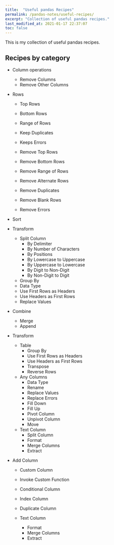```yaml
---
title:  "Useful pandas Recipes"
permalink: /pandas-notes/useful-recipes/
excerpt: "Collection of useful pandas recipes."
last_modified_at: 2021-01-17 22:37:07
toc: false
---
```


This is my collection of useful pandas recipes.

## Recipes by category

* Column operations
  * Remove Columns
  * Remove Other Columns

* Rows
  * Top Rows
  * Bottom Rows
  * Range of Rows
  * Keep Duplicates
  * Keeps Errors

  * Remove Top Rows
  * Remove Bottom Rows
  * Remove Range of Rows
  * Remove Alternate Rows
  * Remove Duplicates
  * Remove Blank Rows
  * Remove Errors

* Sort

* Transform
    * Split Column
      * By Delimiter
      * By Number of Characters
      * By Positions
      * By Lowercase to Uppercase
      * By Uppercase to Lowercase
      * By Digit to Non-Digit
      * By Non-Digit to Digit
    * Group By
    * Data Type
    * Use First Rows as Headers
    * Use Headers as First Rows
    * Replace Values

* Combine
  * Merge
  * Append

* Transform
  * Table
    * Group By
    * Use First Rows as Headers
    * Use Headers as First Rows
    * Transpose
    * Reverse Rows
  * Any Columns
    * Data Type
    * Rename
    * Replace Values
    * Replace Errors
    * Fill Down
    * Fill Up
    * Pivot Column
    * Unpivot Column
    * Move
  * Text Column
    * Split Column
    * Format
    * Merge Columns
    * Extract

* Add Column
  * Custom Column
  * Invoke Custom Function
  * Conditional Column
  * Index Column
  * Duplicate Column

  * Text Column
    * Format
    * Merge Columns
    * Extract







